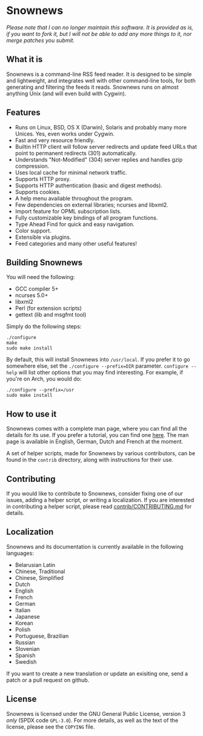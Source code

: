 Snownews
========

_Please note that I can no longer maintain this software. It is provided as is, if you want to fork it, but I will not be able to add any more things to it, nor merge patches you submit._

What it is
------------

Snownews is a command-line RSS feed reader. It is designed to be simple and
lightweight, and integrates well with other command-line tools, for both
generating and filtering the feeds it reads. Snownews runs on almost anything
Unix (and will even build with Cygwin).

Features
--------

* Runs on Linux, BSD, OS X (Darwin), Solaris and probably many more Unices. Yes, even works under Cygwin.
* Fast and very resource friendly.
* Builtin HTTP client will follow server redirects and update feed URLs that point to permanent redirects (301) automatically.
* Understands "Not-Modified" (304) server replies and handles gzip compression.
* Uses local cache for minimal network traffic.
* Supports HTTP proxy.
* Supports HTTP authentication (basic and digest methods).
* Supports cookies.
* A help menu available throughout the program.
* Few dependencies on external libraries; ncurses and libxml2.
* Import feature for OPML subscription lists.
* Fully customizable key bindings of all program functions.
* Type Ahead Find for quick and easy navigation.
* Color support.
* Extensible via plugins.
* Feed categories and many other useful features!


Building Snownews
-----------------

You will need the following:

- GCC compiler 5+
- ncurses 5.0+
- libxml2
- Perl (for extension scripts)
- gettext (lib and msgfmt tool)

Simply do the following steps:

```
./configure
make
sudo make install
```

By default, this will install Snownews into ``/usr/local``. If you
prefer it to go somewhere else, set the ``./configure --prefix=DIR``
parameter. ``configure --help`` will list other options that you may
find interesting. For example, if you're on Arch, you would do:

```
./configure --prefix=/usr
sudo make install
```

How to use it
---------------

Snownews comes with a complete man page, where you can find all
the details for its use. If you prefer a tutorial, you can find one
[here](https://retro-freedom.nz/tech-101-snownews.html). The man page
is available in English, German, Dutch and French at the moment.

A set of helper scripts, made for Snownews by various contributors, can be
found in the ``contrib`` directory, along with instructions for their use.

Contributing
------------

If you would like to contribute to Snownews, consider fixing one of
our issues, adding a helper script, or writing a localization. If
you are interested in contributing a helper script, please read
[contrib/CONTRIBUTING.md](contrib/CONTRIBUTING.md) for details.

Localization
------------

Snownews and its documentation is currently available in the following languages:

* Belarusian Latin
* Chinese, Traditional
* Chinese, Simplified
* Dutch
* English
* French
* German
* Italian
* Japanese
* Korean
* Polish
* Portuguese, Brazilian
* Russian
* Slovenian
* Spanish
* Swedish

If you want to create a new translation or update an exisiting one, send a patch or a pull request on github.

License
-------

Snownews is licensed under the GNU General Public License, version 3 *only*
(SPDX code ``GPL-3.0``). For more details, as well as the text of the license,
please see the ``COPYING`` file.
